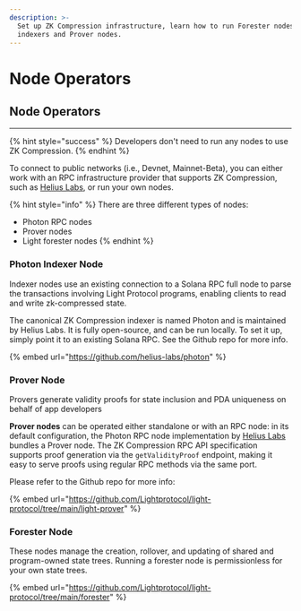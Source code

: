 ```yaml
---
description: >-
  Set up ZK Compression infrastructure, learn how to run Forester nodes, Photon
  indexers and Prover nodes.
---
```


# Node Operators

## Node Operators

***

{% hint style="success" %}
Developers don't need to run any nodes to use ZK Compression.
{% endhint %}

To connect to public networks (i.e., Devnet, Mainnet-Beta), you can either work with an RPC infrastructure provider that supports ZK Compression, such as [Helius Labs](https://helius.xyz/), or run your own nodes.

{% hint style="info" %}
There are three different types of nodes:

* Photon RPC nodes
* Prover nodes
* Light forester nodes
{% endhint %}

### Photon Indexer Node

Indexer nodes use an existing connection to a Solana RPC full node to parse the transactions involving Light Protocol programs, enabling clients to read and write zk-compressed state.

The canonical ZK Compression indexer is named Photon and is maintained by Helius Labs. It is fully open-source, and can be run locally. To set it up, simply point it to an existing Solana RPC. See the Github repo for more info.

{% embed url="https://github.com/helius-labs/photon" %}

### Prover Node

Provers generate validity proofs for state inclusion and PDA uniqueness on behalf of app developers

**Prover nodes** can be operated either standalone or with an RPC node: in its default configuration, the Photon RPC node implementation by [Helius Labs](https://github.com/helius-labs/photon) bundles a Prover node. The ZK Compression RPC API specification supports proof generation via the `getValidityProof` endpoint, making it easy to serve proofs using regular RPC methods via the same port.

Please refer to the Github repo for more info:

{% embed url="https://github.com/Lightprotocol/light-protocol/tree/main/light-prover" %}

### Forester Node

These nodes manage the creation, rollover, and updating of shared and program-owned state trees. Running a forester node is permissionless for your own state trees.

{% embed url="https://github.com/Lightprotocol/light-protocol/tree/main/forester" %}
